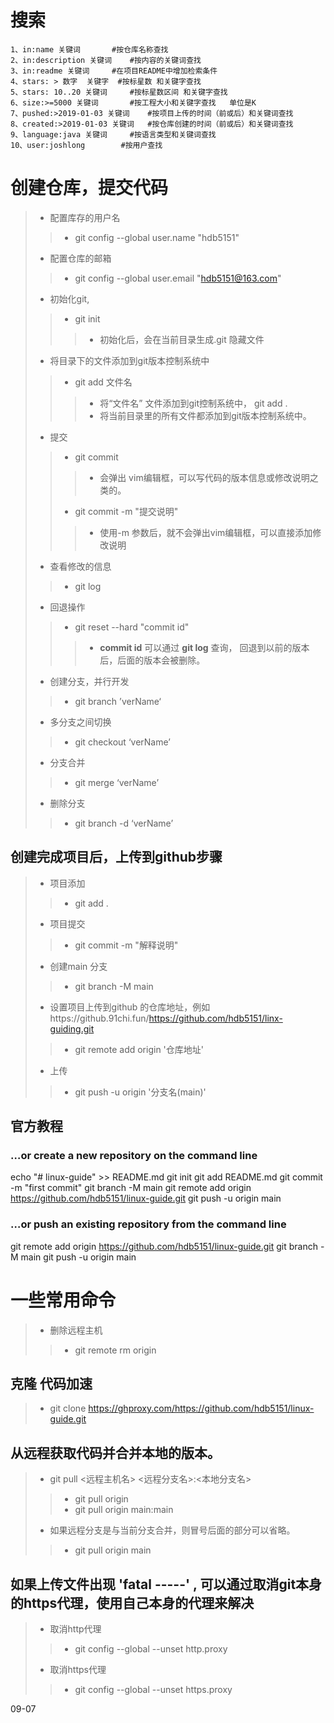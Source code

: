 # 搜索
	1、in:name 关键词		#按仓库名称查找
	2、in:description 关键词	#按内容的关键词查找	
	3、in:readme 关键词		#在项目README中增加检索条件
	4、stars: > 数字  关键字	#按标星数 和关键字查找
	5、stars: 10..20 关键词		#按标星数区间 和关键字查找
	6、size:>=5000 关键词		#按工程大小和关键字查找   单位是K
	7、pushed:>2019-01-03 关键词	#按项目上传的时间（前或后）和关键词查找
	8、created:>2019-01-03 关键词	#按仓库创建的时间（前或后）和关键词查找
	9、language:java 关键词		#按语言类型和关键词查找
	10、user:joshlong		#按用户查找


# 创建仓库，提交代码
>* 配置库存的用户名
>>* git config --global user.name "hdb5151"
>* 配置仓库的邮箱
>>* git config --global user.email "hdb5151@163.com"
>* 初始化git, 
>>* git init
>>>* 初始化后，会在当前目录生成.git 隐藏文件
>* 将目录下的文件添加到git版本控制系统中
>>* git add 文件名
>>>* 将“文件名” 文件添加到git控制系统中，
>> git add .
>>>* 将当前目录里的所有文件都添加到git版本控制系统中。
>* 提交
>>* git commit
>>>* 会弹出 vim编辑框，可以写代码的版本信息或修改说明之类的。
>>* git commit -m "提交说明"
>>>* 使用-m 参数后，就不会弹出vim编辑框，可以直接添加修改说明
>* 查看修改的信息
>>* git log
>* 回退操作
>>* git reset --hard "commit id"
>>>* **commit id** 可以通过 **git log** 查询， 回退到以前的版本后，后面的版本会被删除。
>* 创建分支，并行开发
>>* git branch ’verName‘
>* 多分支之间切换
>>* git checkout ‘verName’
>* 分支合并
>>* git merge ‘verName’
>* 删除分支
>>* git branch -d ‘verName’

## 创建完成项目后，上传到github步骤
>* 项目添加
>>* git add .
>* 项目提交
>>* git commit -m "解释说明"
>* 创建main 分支
>>* git branch -M main
>* 设置项目上传到github 的仓库地址，例如https://github.91chi.fun/https://github.com/hdb5151/linx-guiding.git
>>* git remote add origin '仓库地址'
>* 上传
>>* git push -u origin '分支名(main)'

## 官方教程
### …or create a new repository on the command line
echo "# linux-guide" >> README.md
git init
git add README.md
git commit -m "first commit"
git branch -M main
git remote add origin https://github.com/hdb5151/linux-guide.git
git push -u origin main

### …or push an existing repository from the command line
git remote add origin https://github.com/hdb5151/linux-guide.git
git branch -M main
git push -u origin main

# 一些常用命令
>* 删除远程主机
>>* git remote rm origin

## 克隆 代码加速
>* git clone https://ghproxy.com/https://github.com/hdb5151/linux-guide.git

## 从远程获取代码并合并本地的版本。
>* git pull <远程主机名> <远程分支名>:<本地分支名>
>>* git pull origin
>>* git pull origin main:main
>* 如果远程分支是与当前分支合并，则冒号后面的部分可以省略。
>>* git pull origin main

## 如果上传文件出现 'fatal -----' ,	可以通过取消git本身的https代理，使用自己本身的代理来解决
>* 取消http代理
>>* git config --global --unset http.proxy
>* 取消https代理 
>>* git config --global --unset https.proxy  

09-07